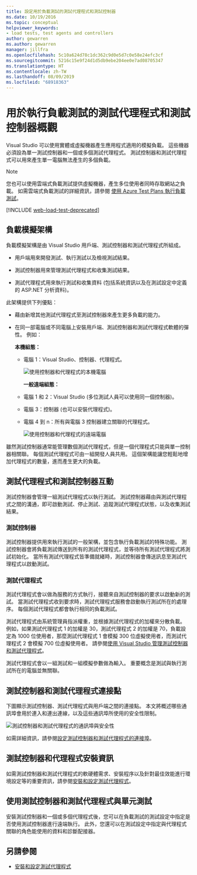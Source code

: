 ```yaml
---
title: 設定用於負載測試的測試代理程式和測試控制器
ms.date: 10/19/2016
ms.topic: conceptual
helpviewer_keywords:
- load tests, test agents and controllers
author: gewarren
ms.author: gewarren
manager: jillfra
ms.openlocfilehash: 5c10a624d78c1dc362c9d0e5d7c0e58e24efc3cf
ms.sourcegitcommit: 5216c15e9f24d1d5db9ebe204ee0e7ad08705347
ms.translationtype: HT
ms.contentlocale: zh-TW
ms.lasthandoff: 08/09/2019
ms.locfileid: "68918363"
---
```

# <a name="overview-of-test-agents-and-test-controllers-for-running-load-tests"></a>用於執行負載測試的測試代理程式和測試控制器概觀

Visual Studio 可以使用實體或虛擬機器產生應用程式適用的模擬負載。 這些機器必須設為單一測試控制器和一個或多個測試代理程式。 測試控制器和測試代理程式可以用來產生單一電腦無法產生的多個負載。

> [!NOTE]
> 您也可以使用雲端式負載測試提供虛擬機器，產生多位使用者同時存取網站之負載。 如需雲端式負載測試的詳細資訊，請參閱 [使用 Azure Test Plans 執行負載測試](/azure/devops/test/load-test/get-started-simple-cloud-load-test?view=vsts)。

[!INCLUDE [web-load-test-deprecated](includes/web-load-test-deprecated.md)]

## <a name="load-simulation-architecture"></a>負載模擬架構

負載模擬架構是由 Visual Studio 用戶端、測試控制器和測試代理程式所組成。

- 用戶端用來開發測試、執行測試以及檢視測試結果。

- 測試控制器用來管理測試代理程式和收集測試結果。

- 測試代理程式用來執行測試和收集資料 (包括系統資訊以及在測試設定中定義的 ASP.NET 分析資料)。

此架構提供下列優點：

- 藉由新增其他測試代理程式至測試控制器來產生更多負載的能力。

- 在同一部電腦或不同電腦上安裝用戶端、測試控制器和測試代理程式軟體的彈性。 例如：

   **本機組態：**

  - 電腦 1：Visual Studio、控制器、代理程式。

    ![使用控制器和代理程式的本機電腦](./media/load-test-configa.png)

    **一般遠端組態：**

  - 電腦 1 和 2：Visual Studio (多位測試人員可以使用同一個控制器)。

  - 電腦 3：控制器 (也可以安裝代理程式)。

  - 電腦 4 到 n：所有與電腦 3 控制器建立關聯的代理程式。

    ![使用控制器和代理程式的遠端電腦](./media/load-test-configb.png)

雖然測試控制器通常能管理數個測試代理程式，但是一個代理程式只能與單一控制器相關聯。 每個測試代理程式可由一組開發人員共用。 這個架構能讓您輕鬆地增加代理程式的數量，進而產生更大的負載。

## <a name="test-agent-and-test-controller-interaction"></a>測試代理程式和測試控制器互動

測試控制器會管理一組測試代理程式以執行測試。 測試控制器藉由與測試代理程式之間的溝通，即可啟動測試、停止測試、追蹤測試代理程式狀態，以及收集測試結果。

### <a name="test-controller"></a>測試控制器

測試控制器提供用來執行測試的一般架構，並包含執行負載測試的特殊功能。 測試控制器會將負載測試傳送到所有的測試代理程式，並等待所有測試代理程式將測試初始化。 當所有測試代理程式皆準備就緒時，測試控制器會傳送訊息至測試代理程式以啟動測試。

### <a name="test-agent"></a>測試代理程式

測試代理程式會以做為服務的方式執行，接聽來自測試控制器的要求以啟動新的測試。 當測試代理程式收到要求時，測試代理程式服務會啟動執行測試所在的處理序。 每個測試代理程式都會執行相同的負載測試。

測試代理程式由系統管理員指派權重，並根據測試代理程式的加權來分散負載。 例如，如果測試代理程式 1 的加權是 30，測試代理程式 2 的加權是 70，負載設定為 1000 位使用者，那麼測試代理程式 1 會模擬 300 位虛擬使用者，而測試代理程式 2 會模擬 700 位虛擬使用者。 請參閱[使用 Visual Studio 管理測試控制器和測試代理程式](../test/manage-test-controllers-and-test-agents.md)。

測試代理程式會以一組測試和一組模擬參數做為輸入。 重要概念是測試與執行測試所在的電腦並無關聯。

## <a name="test-controller-and-test-agent-connection-points"></a>測試控制器和測試代理程式連接點

下圖顯示測試控制器、測試代理程式與用戶端之間的連接點。 本文將概述哪些通訊埠會用於連入和連出連線，以及這些通訊埠所使用的安全性限制。

![測試控制器和測試代理程式的通訊埠與安全性](./media/test-controller-agent-firewall.png)

如需詳細資訊，請參閱[設定測試控制器和測試代理程式的連接埠](../test/configure-ports-for-test-controllers-and-test-agents.md)。

## <a name="test-controller-and-agent-installation-information"></a>測試控制器和代理程式安裝資訊

如需測試控制器和測試代理程式的軟硬體需求、安裝程序以及針對最佳效能進行環境設定等的重要資訊，請參閱[安裝和設定測試代理程式](../test/lab-management/install-configure-test-agents.md)。

## <a name="use-the-test-controller-and-test-agent-with-unit-tests"></a>使用測試控制器和測試代理程式與單元測試

安裝測試控制器和一個或多個代理程式後，您可以在負載測試的測試設定中指定是否使用測試控制器進行遠端執行。 此外，您還可以在測試設定中指定與代理程式關聯的角色能使用的資料和診斷配接器。

## <a name="see-also"></a>另請參閱

- [安裝和設定測試代理程式](../test/lab-management/install-configure-test-agents.md)